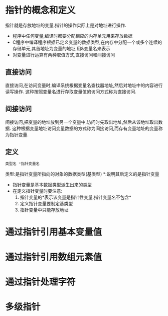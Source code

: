 # 指针的概念和定义

指针就是存放地址的变量.指针的操作实际上是对地址进行操作.

- 程序中任何变量,编译时都要分配相应的内存单元用来存放数据
- C程序中编译程序根据已定义变量的数据类型,在内存中分配一个或多个连续的存储单元,其首地址为变量的地址,用&变量名来表示
- 对变量进行运算有两种取值方式,直接访问和间接访问

## 直接访问

直接访问,在访问变量时,编译系统根据变量名查找器地址,然后对地址中的内容进行读写操作.
这种按照变量名进行存取变量值的访问方式称为直接访问.

## 间接访问

间接访问,把变量的地址放到另一个变量中,访问时先取出地址,然后从该地址取出数据.
这种根据变量地址访问变量数据的方式称为间接访问,而存有变量地址的变量称为指针变量.

## 定义

```C
类型名 *指针变量名
```

类型:是指针变量所指向的对象的数据类型(基类型)
\*:说明其后定义的是指针变量

- 指针变量是基本数据类型派生出来的类型
- 在定义指针变量时要注意:
	1. 指针变量的\*表示该变量是指针性变量.指针变量名不包含\*
	2. 定义指针变量要制定基类型
	3. 指针变量中只能存放地址

# 通过指针引用基本变量值

# 通过指针引用数组元素值

# 通过指针处理字符

# 多级指针